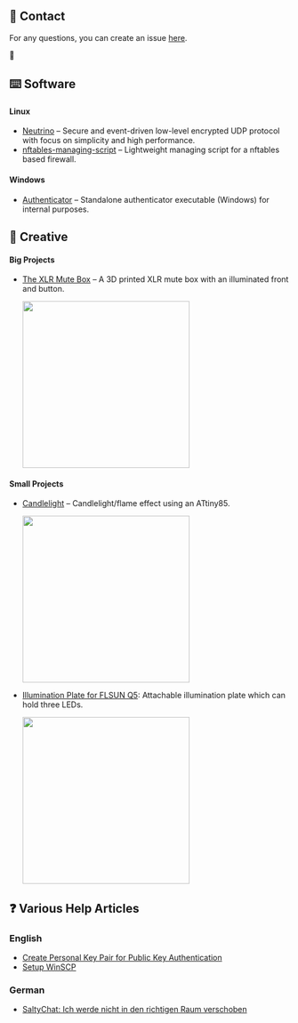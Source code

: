 ## 💬 Contact

For any questions, you can create an issue [here](https://github.com/etkaar/etkaar/issues/new).

🙊

## ⌨️ Software

#### Linux

- [Neutrino](https://github.com/etkaar/Neutrino) – Secure and event-driven low-level encrypted UDP protocol with focus on simplicity and high performance.
- [nftables-managing-script](https://github.com/etkaar/nftables-managing-script) – Lightweight managing script for a nftables based firewall.

#### Windows

- [Authenticator](https://github.com/etkaar/Authenticator) – Standalone authenticator executable (Windows) for internal purposes.

## 🔨 Creative

#### Big Projects

- [The XLR Mute Box](https://github.com/etkaar/XRLMuteBox) – A 3D printed XLR mute box with an illuminated front and button.

  <img src="https://user-images.githubusercontent.com/40885610/141793683-0b01e464-6853-49d2-b352-b2d9b3b64beb.JPG" width="300">
  <!--<img src="https://user-images.githubusercontent.com/40885610/141793536-52e4b6b0-e5fc-47b2-93ac-ac41189b6144.jpg" width="300">-->

#### Small Projects

- [Candlelight](https://github.com/etkaar/CandleLight) – Candlelight/flame effect using an ATtiny85.
 
  <img src="https://user-images.githubusercontent.com/40885610/141792818-8703f7d4-e2ef-4772-93a8-222decf9cca6.jpg" width="300">

- [Illumination Plate for FLSUN Q5](https://github.com/etkaar/FLSUN-Q5): Attachable illumination plate which can hold three LEDs.

  <img src="https://user-images.githubusercontent.com/40885610/141792592-bca88512-9206-4ee9-a48f-094eb04fab95.jpg" width="300">

## ❓ Various Help Articles

### English

- [Create Personal Key Pair for Public Key Authentication](https://github.com/etkaar/help/blob/main/PublicKeyAuthentication.md)
- [Setup WinSCP](https://github.com/etkaar/help/blob/main/SetupWinSCP.md)

### German

- [SaltyChat: Ich werde nicht in den richtigen Raum verschoben](https://github.com/etkaar/help/blob/main/SaltyChatDE.md)
